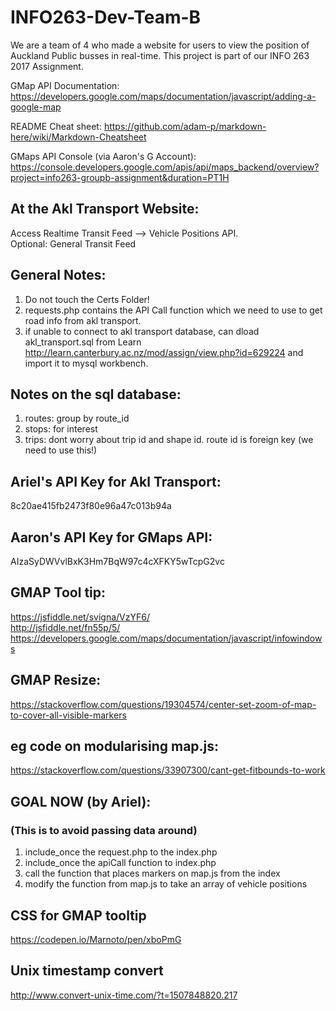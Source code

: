 # INFO263-Dev-Team-B
We are a team of 4 who made a website for users to view the position of Auckland Public busses in real-time. This project is part of our INFO 263 2017 Assignment.

GMap API Documentation: https://developers.google.com/maps/documentation/javascript/adding-a-google-map

README Cheat sheet: https://github.com/adam-p/markdown-here/wiki/Markdown-Cheatsheet

GMaps API Console (via Aaron's G Account): https://console.developers.google.com/apis/api/maps_backend/overview?project=info263-groupb-assignment&duration=PT1H

## At the Akl Transport Website:
Access Realtime Transit Feed --> Vehicle Positions API. <br>
Optional: General Transit Feed

## General Notes:
1. Do not touch the Certs Folder!
2. requests.php contains the API Call function which we need to use to get road info from akl transport.
3. if unable to connect to akl transport database, can dload akl_transport.sql from Learn http://learn.canterbury.ac.nz/mod/assign/view.php?id=629224 and import it to mysql workbench.

## Notes on the sql database:
1. routes: group by  route_id
2. stops: for interest
3. trips: dont worry about trip id and shape id. route id is foreign key (we need to use this!)


## Ariel's API Key for Akl Transport:
8c20ae415fb2473f80e96a47c013b94a

## Aaron's API Key for GMaps API:
AIzaSyDWVvlBxK3Hm7BqW97c4cXFKY5wTcpG2vc


## GMAP Tool tip:
https://jsfiddle.net/svigna/VzYF6/ <br>
http://jsfiddle.net/fn55p/5/ <br>
https://developers.google.com/maps/documentation/javascript/infowindows <br>

## GMAP Resize:
https://stackoverflow.com/questions/19304574/center-set-zoom-of-map-to-cover-all-visible-markers <br>

## eg code on modularising map.js:

https://stackoverflow.com/questions/33907300/cant-get-fitbounds-to-work <br>

## GOAL NOW (by Ariel):
### (This is to avoid passing data around)

1. include_once the request.php to the index.php
2. include_once the apiCall function to index.php
3. call the function that places markers on map.js from the index
4. modify the function from map.js to take an array of vehicle positions

## CSS for GMAP tooltip
https://codepen.io/Marnoto/pen/xboPmG

## Unix timestamp convert
http://www.convert-unix-time.com/?t=1507848820.217
